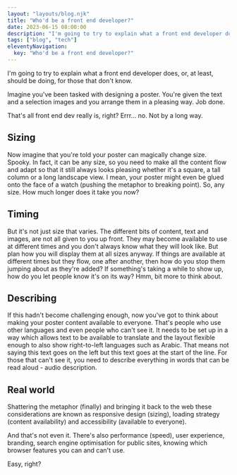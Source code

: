 ```yaml
---
layout: "layouts/blog.njk"
title: "Who'd be a front end developer?"
date: 2023-06-15 08:00:00
description: "I'm going to try to explain what a front end developer does, or, at least, should be doing, for those that don't know"
tags: ["blog", "tech"]
eleventyNavigation:
  key: "Who'd be a front end developer?"
---
```


I'm going to try to explain what a front end developer does, or, at least, should be doing, for those that don't know.

Imagine you've been tasked with designing a poster. You're given the text and a selection images and you arrange them in a pleasing way. Job done.

That's all front end dev really is, right? Errr... no. Not by a long way.

## Sizing

Now imagine that you're told your poster can magically change size. Spooky. In fact, it can be any size, so you need to make all the content flow and adapt so that it still always looks pleasing whether it's a square, a tall column or a long landscape view. I mean, your poster might even be glued onto the face of a watch (pushing the metaphor to breaking point). So, any size. How much longer does it take you now?

## Timing

But it's not just size that varies. The different bits of content, text and images, are not all given to you up front. They may become available to use at different times and you don't always know what they will look like. But plan how you will display them at all sizes anyway. If things are available at different times but they flow, one after another, then how do you stop them jumping about as they're added? If something's taking a while to show up, how do you let people know it's on its way? Hmm, bit more to think about.

## Describing

If this hadn't become challenging enough, now you've got to think about making your poster content available to everyone. That's people who use other languages and even people who can't see it. It needs to be set up in a way which allows text to be available to translate and the layout flexible enough to also show right-to-left languages such as Arabic. That means not saying this text goes on the left but this text goes at the start of the line. For those that can't see it, you need to describe everything in words that can be read aloud - audio description.

## Real world

Shattering the metaphor (finally) and bringing it back to the web these considerations are known as responsive design (sizing), loading strategy (content availability) and accessibility (available to everyone).

And that's not even it. There's also performance (speed), user experience, branding, search engine optimisation for public sites, knowing which browser features you can and can't use.

Easy, right?
